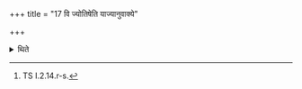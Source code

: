 +++
title = "17 वि ज्योतिषेति याज्यानुवाक्ये"

+++

<details><summary>थिते</summary>

17. The verses the first of which begins with vi jyotiṣā[^1] are to be used as invitatory and offering-verses.  

[^1]: TS I.2.14.r-s.  
</details>
